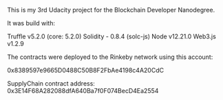 This is my 3rd Udacity project for the Blockchain Developer Nanodegree.

It was build with:

Truffle v5.2.0 (core: 5.2.0)
Solidity - 0.8.4 (solc-js)
Node v12.21.0
Web3.js v1.2.9


The contracts were deployed to the Rinkeby network using this account:

0x8389597e9665D0488C50B8F2FbAe4198c4A20CdC

SupplyChain contract address: 0x3E14F68A282088dfA640Ba7f0F074BecD4Ea2554

